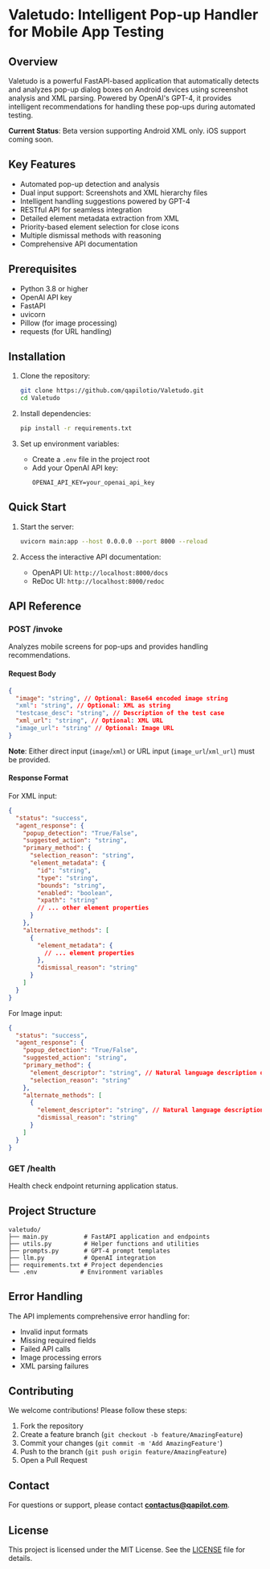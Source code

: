 # Valetudo: Intelligent Pop-up Handler for Mobile App Testing

## Overview

Valetudo is a powerful FastAPI-based application that automatically detects and analyzes pop-up dialog boxes on Android devices using screenshot analysis and XML parsing. Powered by OpenAI's GPT-4, it provides intelligent recommendations for handling these pop-ups during automated testing.

**Current Status**: Beta version supporting Android XML only. iOS support coming soon.

## Key Features

- Automated pop-up detection and analysis
- Dual input support: Screenshots and XML hierarchy files
- Intelligent handling suggestions powered by GPT-4
- RESTful API for seamless integration
- Detailed element metadata extraction from XML
- Priority-based element selection for close icons
- Multiple dismissal methods with reasoning
- Comprehensive API documentation

## Prerequisites

- Python 3.8 or higher
- OpenAI API key
- FastAPI
- uvicorn
- Pillow (for image processing)
- requests (for URL handling)

## Installation

1. Clone the repository:

   ```bash
   git clone https://github.com/qapilotio/Valetudo.git
   cd Valetudo
   ```

2. Install dependencies:

   ```bash
   pip install -r requirements.txt
   ```

3. Set up environment variables:
   - Create a `.env` file in the project root
   - Add your OpenAI API key:
     ```
     OPENAI_API_KEY=your_openai_api_key
     ```

## Quick Start

1. Start the server:

   ```bash
   uvicorn main:app --host 0.0.0.0 --port 8000 --reload
   ```

2. Access the interactive API documentation:
   - OpenAPI UI: `http://localhost:8000/docs`
   - ReDoc UI: `http://localhost:8000/redoc`

## API Reference

### POST /invoke

Analyzes mobile screens for pop-ups and provides handling recommendations.

#### Request Body

```json
{
  "image": "string", // Optional: Base64 encoded image string
  "xml": "string", // Optional: XML as string
  "testcase_desc": "string", // Description of the test case
  "xml_url": "string", // Optional: XML URL
  "image_url": "string" // Optional: Image URL
}
```

**Note**: Either direct input (`image`/`xml`) or URL input (`image_url`/`xml_url`) must be provided.

#### Response Format

For XML input:

```json
{
  "status": "success",
  "agent_response": {
    "popup_detection": "True/False",
    "suggested_action": "string",
    "primary_method": {
      "selection_reason": "string",
      "element_metadata": {
        "id": "string",
        "type": "string",
        "bounds": "string",
        "enabled": "boolean",
        "xpath": "string"
        // ... other element properties
      }
    },
    "alternative_methods": [
      {
        "element_metadata": {
          // ... element properties
        },
        "dismissal_reason": "string"
      }
    ]
  }
}
```

For Image input:

```json
{
  "status": "success",
  "agent_response": {
    "popup_detection": "True/False",
    "suggested_action": "string",
    "primary_method": {
      "element_descriptor": "string", // Natural language description of the element
      "selection_reason": "string"
    },
    "alternate_methods": [
      {
        "element_descriptor": "string", // Natural language description of the element
        "dismissal_reason": "string"
      }
    ]
  }
}
```

### GET /health

Health check endpoint returning application status.

## Project Structure

```
valetudo/
├── main.py          # FastAPI application and endpoints
├── utils.py         # Helper functions and utilities
├── prompts.py       # GPT-4 prompt templates
├── llm.py           # OpenAI integration
├── requirements.txt # Project dependencies
└── .env            # Environment variables
```

## Error Handling

The API implements comprehensive error handling for:

- Invalid input formats
- Missing required fields
- Failed API calls
- Image processing errors
- XML parsing failures

## Contributing

We welcome contributions! Please follow these steps:

1. Fork the repository
2. Create a feature branch (`git checkout -b feature/AmazingFeature`)
3. Commit your changes (`git commit -m 'Add AmazingFeature'`)
4. Push to the branch (`git push origin feature/AmazingFeature`)
5. Open a Pull Request

## Contact

For questions or support, please contact **[contactus@qapilot.com](mailto:contactus@qapilot.com)**.

## License

This project is licensed under the MIT License. See the [LICENSE](LICENSE) file for details.
